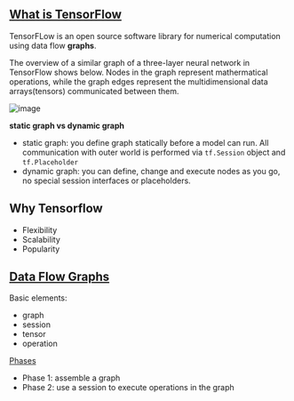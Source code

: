 ## [What is TensorFlow](https://tensorflow.google.cn/)
TensorFLow is an open source software library for numerical computation using data flow **graphs**.

The overview of a similar graph of a three-layer neural network in TensorFlow shows below. Nodes in the graph represent mathermatical operations, while the graph edges represent the multidimensional data arrays(tensors) communicated between them.

![image](https://github.com/yule-li/tensorflow-practice/blob/master/images/overview.gif)

**static graph vs dynamic graph**
- static graph: you define graph statically before a model can run. All communication with outer world is performed via ```tf.Session``` object and ```tf.Placeholder``` 
- dynamic graph: you can define, change and execute nodes as you go, no special session interfaces or placeholders.

## Why Tensorflow
- Flexibility
- Scalability
- Popularity

## [Data Flow Graphs](https://github.com/yule-li/tensorflow-practice/blob/master/concepts/key_concepts.md)
Basic elements:
- graph
- session
- tensor
- operation

[Phases](https://github.com/yule-li/tensorflow-practice/blob/master/concepts/session/session_add.ipynb)
- Phase 1: assemble a graph
- Phase 2: use a session to execute operations in the graph

